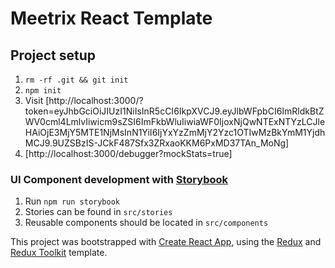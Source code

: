 # Meetrix React Template

## Project setup

1. `rm -rf .git && git init`
2. `npm init`
3. Visit [http://localhost:3000/?token=eyJhbGciOiJIUzI1NiIsInR5cCI6IkpXVCJ9.eyJlbWFpbCI6ImRldkBtZWV0cml4LmlvIiwicm9sZSI6ImFkbWluIiwiaWF0IjoxNjQwNTExNTYzLCJleHAiOjE3MjY5MTE1NjMsInN1YiI6IjYxYzZmMjY2Yzc1OTIwMzBkYmM1YjdhMCJ9.9UZSBzIS-JCkF487Sfx3ZRxaoKKM6PxMD37TAn_MoNg]
4. [http://localhost:3000/debugger?mockStats=true]
### UI Component development with [Storybook](https://storybook.js.org/docs/react/get-started/introduction)

1. Run `npm run storybook`
2. Stories can be found in `src/stories`
3. Reusable components should be located in `src/components`

This project was bootstrapped with [Create React App](https://github.com/facebook/create-react-app), using the [Redux](https://redux.js.org/) and [Redux Toolkit](https://redux-toolkit.js.org/) template.
